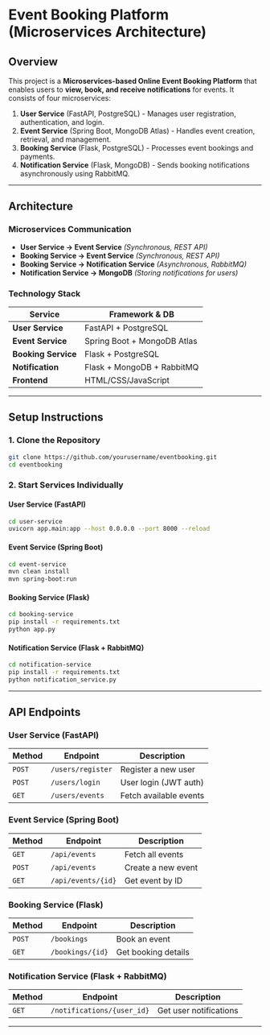 # Event Booking Platform (Microservices Architecture)

## Overview
This project is a **Microservices-based Online Event Booking Platform** that enables users to **view, book, and receive notifications** for events. It consists of four microservices:

1. **User Service** (FastAPI, PostgreSQL) - Manages user registration, authentication, and login.
2. **Event Service** (Spring Boot, MongoDB Atlas) - Handles event creation, retrieval, and management.
3. **Booking Service** (Flask, PostgreSQL) - Processes event bookings and payments.
4. **Notification Service** (Flask, MongoDB) - Sends booking notifications asynchronously using RabbitMQ.

---

## Architecture
### **Microservices Communication**
- **User Service → Event Service** *(Synchronous, REST API)*
- **Booking Service → Event Service** *(Synchronous, REST API)*
- **Booking Service → Notification Service** *(Asynchronous, RabbitMQ)*
- **Notification Service → MongoDB** *(Storing notifications for users)*

### **Technology Stack**
| Service             | Framework & DB |
|--------------------|--------------|
| **User Service**   | FastAPI + PostgreSQL |
| **Event Service**  | Spring Boot + MongoDB Atlas |
| **Booking Service**| Flask + PostgreSQL |
| **Notification**   | Flask + MongoDB + RabbitMQ |
| **Frontend**       | HTML/CSS/JavaScript |

---

## Setup Instructions
### **1. Clone the Repository**
```sh
git clone https://github.com/yourusername/eventbooking.git
cd eventbooking
```

### **2. Start Services Individually**
#### **User Service (FastAPI)**
```sh
cd user-service
uvicorn app.main:app --host 0.0.0.0 --port 8000 --reload
```

#### **Event Service (Spring Boot)**
```sh
cd event-service
mvn clean install
mvn spring-boot:run
```

#### **Booking Service (Flask)**
```sh
cd booking-service
pip install -r requirements.txt
python app.py
```

#### **Notification Service (Flask + RabbitMQ)**
```sh
cd notification-service
pip install -r requirements.txt
python notification_service.py
```

---

## API Endpoints
### **User Service (FastAPI)**
| Method | Endpoint             | Description            |
|--------|----------------------|------------------------|
| `POST` | `/users/register`    | Register a new user   |
| `POST` | `/users/login`       | User login (JWT auth) |
| `GET`  | `/users/events`      | Fetch available events |

### **Event Service (Spring Boot)**
| Method | Endpoint        | Description |
|--------|---------------|-------------|
| `GET`  | `/api/events`  | Fetch all events |
| `POST` | `/api/events`  | Create a new event |
| `GET`  | `/api/events/{id}` | Get event by ID |

### **Booking Service (Flask)**
| Method | Endpoint           | Description |
|--------|------------------|-------------|
| `POST` | `/bookings`       | Book an event |
| `GET`  | `/bookings/{id}` | Get booking details |

### **Notification Service (Flask + RabbitMQ)**
| Method | Endpoint           | Description |
|--------|------------------|-------------|
| `GET`  | `/notifications/{user_id}` | Get user notifications |

---



